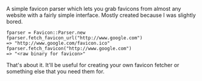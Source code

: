 A simple favicon parser which lets you grab favicons from almost any website
with a fairly simple interface. Mostly created because I was slightly bored.

```
fparser = Favicon::Parser.new
fparser.fetch_favicon_url("http://www.google.com")
=> "http://www.google.com/favicon.ico"
fparser.fetch_favicon("http://www.google.com")
=> "<raw binary for favicon>"
```

That's about it. It'll be useful for creating your own favicon fetcher or something
else that you need them for.
